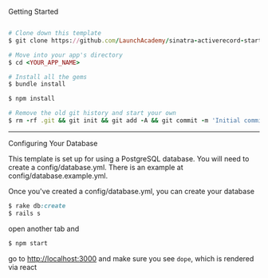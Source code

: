 
Getting Started
``` ruby

# Clone down this template
$ git clone https://github.com/LaunchAcademy/sinatra-activerecord-starter-kit.git <YOUR_APP_NAME>

# Move into your app's directory
$ cd <YOUR_APP_NAME>

# Install all the gems
$ bundle install

$ npm install

# Remove the old git history and start your own
$ rm -rf .git && git init && git add -A && git commit -m 'Initial commit'
```

---

Configuring Your Database

This template is set up for using a PostgreSQL database. You will need to create a config/database.yml. There is an example at config/database.example.yml.

Once you've created a config/database.yml, you can create your database

```ruby
$ rake db:create
$ rails s
```

open another tab and

```ruby
$ npm start
```
go to [http://localhost:3000](http://localhost:3000) and make sure you see `dope`, which is rendered via react
